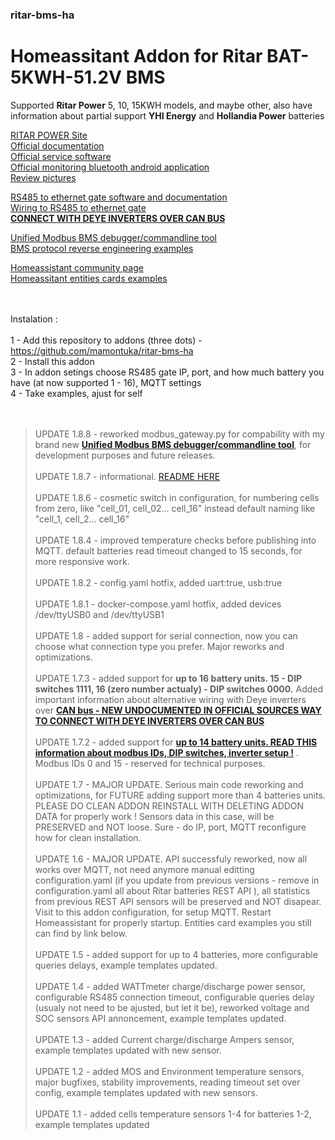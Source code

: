 ### ritar-bms-ha
# <b>Homeassitant Addon for Ritar BAT-5KWH-51.2V BMS</b></br>

Supported **Ritar Power** 5, 10, 15KWH models, and maybe other, also have information about partial support **YHI Energy** and **Hollandia Power** batteries</br>

[RITAR POWER Site](https://www.gptess.com/lithium-ion_battery_System/66.html)\
[Official documentation](https://github.com/mamontuka/ritar-bms-ha/tree/main/official_documentation) \
[Official service software](https://github.com/mamontuka/ritar-bms-ha/tree/main/official_bms_software) \
[Official monitoring bluetooth android application](https://github.com/mamontuka/ritar-bms-ha/tree/main/android_bluetooth_monitoring_app) \
[Review pictures](https://github.com/mamontuka/ritar-bms-ha/tree/main/battery_review_pictures)

[RS485 to ethernet gate software and documentation](https://github.com/mamontuka/ritar-bms-ha/tree/main/RS-485_to_ethernet_gate)\
[Wiring to RS485 to ethernet gate](https://github.com/mamontuka/ritar-bms-ha/blob/main/RS-485_to_ethernet_gate/WIRING.md)\
[**CONNECT WITH DEYE INVERTERS OVER CAN BUS**](https://github.com/mamontuka/ritar-bms-ha/tree/main/UNDOCUMENTED_WIRING_WITH_DEYE/README.md)

[Unified Modbus BMS debugger/commandline tool](https://github.com/mamontuka/ritar-bms-ha/tree/main/Modbus_BMS_Debugger)\
[BMS protocol reverse engineering examples](https://github.com/mamontuka/ritar-bms-ha/tree/main/bms_protocol_reverse%20engineering)

[Homeassistant community page](https://community.home-assistant.io/t/ritar-bat-5kwh-51-2v-lifepo4-battery/)\
[Homeassitant entities cards examples](https://github.com/mamontuka/ritar-bms-ha/tree/main/homeassistant_entities_cards_examples)

</br>\
Instalation : </br>\
1 - Add this repository to addons (three dots) - https://github.com/mamontuka/ritar-bms-ha </br>
2 - Install this addon </br>
3 - In addon setings choose RS485 gate IP, port, and how much battery you have (at now supported 1 - 16), MQTT settings </br>
4 - Take examples, ajust for self </br>
</br>
</br>

>UPDATE 1.8.8 - reworked modbus_gateway.py for compability with my brand new [**Unified Modbus BMS debugger/commandline tool**](https://github.com/mamontuka/ritar-bms-ha/tree/main/Modbus_BMS_Debugger), for development purposes and future releases. </br>\
UPDATE 1.8.7 - informational. [README HERE](https://github.com/mamontuka/ritar-bms-ha/tree/main/BMS_SETTINGS) </br>\
UPDATE 1.8.6 - cosmetic switch in configuration, for numbering cells from zero, like "cell_01, cell_02... cell_16" instead default naming like "cell_1, cell_2... cell_16" </br> \
UPDATE 1.8.4 - improved temperature checks before publishing into MQTT. default batteries read timeout changed to 15 seconds, for more responsive work. </br>\
UPDATE 1.8.2 - config.yaml hotfix, added uart:true, usb:true </br>\
UPDATE 1.8.1 - docker-compose.yaml hotfix, added devices /dev/ttyUSB0 and /dev/ttyUSB1 </br>\
UPDATE 1.8 - added support for serial connection, now you can choose what connection type you prefer. Major reworks and optimizations. </br>\
UPDATE 1.7.3 - added support for **up to 16 battery units. 15 - DIP switches 1111, 16 (zero number actualy) - DIP switches 0000.** Added important information about alternative wiring with Deye inverters over [**CAN bus - NEW UNDOCUMENTED IN OFFICIAL SOURCES WAY TO CONNECT WITH DEYE INVERTERS OVER CAN BUS**](https://github.com/mamontuka/ritar-bms-ha/tree/main/UNDOCUMENTED_WIRING_WITH_DEYE/README.md) </br>\
UPDATE 1.7.2 - added support for [**up to 14 battery units. READ THIS information about modbus IDs, DIP switches, inverter setup !**](https://github.com/mamontuka/ritar-bms-ha/blob/main/RS-485_to_ethernet_gate/WIRING.md) . Modbus IDs 0 and 15 - reserved for technical purposes. </br>\
UPDATE 1.7 - MAJOR UPDATE. Serious main code reworking and optimizations, for FUTURE adding support more than 4 batteries units. PLEASE DO CLEAN ADDON REINSTALL WITH DELETING ADDON DATA for properly work ! Sensors data in this case, will be PRESERVED and NOT loose. Sure - do IP, port, MQTT reconfigure how for clean installation.</br>\
UPDATE 1.6 - MAJOR UPDATE. API successfuly reworked, now all works over MQTT, not need anymore manual editting configuration.yaml (if you update from previous versions - remove in configuration.yaml all about Ritar batteries REST API ), all statistics from previous REST API sensors will be preserved and NOT disapear. Visit to this addon configuration, for setup MQTT. Restart Homeassistant for properly startup. Entities card examples you still can find by link below. </br>\
UPDATE 1.5 - added support for up to 4 batteries, more configurable queries delays, example templates updated. </br>\
UPDATE 1.4 - added WATTmeter charge/discharge power sensor, configurable RS485 connection timeout, configurable queries delay (usualy not need to be ajusted, but let it be), reworked voltage and SOC sensors API annoncement,  example templates updated. </br>\
UPDATE 1.3 - added Current charge/discharge Ampers sensor, example templates updated with new sensor. </br>\
UPDATE 1.2 - added MOS and Environment temperature sensors, major bugfixes, stability improvements, reading timeout set over config, example templates updated with new sensors. </br>\
UPDATE 1.1 - added cells temperature sensors 1-4 for batteries 1-2, example templates updated</br>
